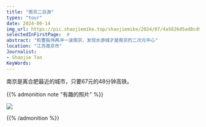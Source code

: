 ```yaml
---
title: "南京二日游"
types: "tour"
date: 2024-06-14
img_url: https://pic.shaojiemike.top/shaojiemike/2024/07/4a5826d5ad8cd9bcffa51682905a7e2c.jpg 
selectedInFirstPage:  # 
abstract: "和曹振伟再冲一波南京，发现水游城才是南京的二次元中心"
location: "江苏南京市"
Journalist:
- Shaojie Tan
KeyWords:
---
```


南京是离合肥最近的城市，只要67元的48分钟高铁。

{{% admonition note "有趣的照片" %}}

![](https://pic.shaojiemike.top/shaojiemike/2024/07/3c4e7e83573f2b2b9ed1b28ba4551d21.png)

{{% /admonition %}}
